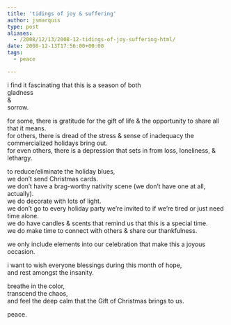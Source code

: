 ```yaml
---
title: 'tidings of joy & suffering'
author: jsmarquis
type: post
aliases:
  - /2008/12/13/2008-12-tidings-of-joy-suffering-html/
date: 2008-12-13T17:56:00+00:00
tags:
  - peace

---
```

i find it fascinating that this is a season of both   
gladness   
&   
sorrow. 

for some, there is gratitude for the gift of life & the opportunity to share all that it means.  
for others, there is dread of the stress & sense of inadequacy the commercialized holidays bring out.  
for even others, there is a depression that sets in from loss, loneliness, & lethargy.

to reduce/eliminate the holiday blues,  
we don&#8217;t send Christmas cards.  
we don&#8217;t have a brag-worthy nativity scene (we don&#8217;t have one at all, actually).  
we do decorate with lots of light.  
we don&#8217;t go to every holiday party we&#8217;re invited to if we&#8217;re tired or just need time alone.  
we do have candles & scents that remind us that this is a special time.  
we do make time to connect with others & share our thankfulness.

we only include elements into our celebration that make this a joyous occasion.

i want to wish everyone blessings during this month of hope,  
and rest amongst the insanity.

breathe in the color,  
transcend the chaos,  
and feel the deep calm that the Gift of Christmas brings to us.

peace.